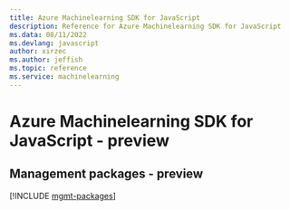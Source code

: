 ```yaml
---
title: Azure Machinelearning SDK for JavaScript
description: Reference for Azure Machinelearning SDK for JavaScript
ms.data: 08/11/2022
ms.devlang: javascript
author: xirzec
ms.author: jeffish
ms.topic: reference
ms.service: machinelearning
---
```

# Azure Machinelearning SDK for JavaScript - preview

## Management packages - preview
[!INCLUDE [mgmt-packages](machinelearning-mgmt-index.md)]